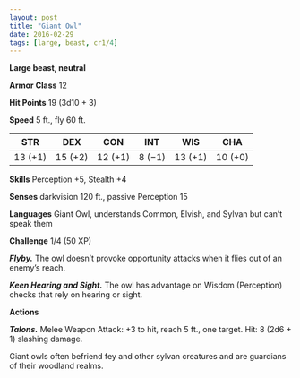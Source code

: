 ```yaml
---
layout: post
title: "Giant Owl"
date: 2016-02-29
tags: [large, beast, cr1/4]
---
```


**Large beast, neutral**

**Armor Class** 12

**Hit Points** 19 (3d10 + 3)

**Speed** 5 ft., fly 60 ft.

|   STR   |   DEX   |   CON   |   INT   |   WIS   |   CHA   |
|:-----:|:-----:|:-----:|:-----:|:-----:|:-----:|
| 13 (+1) | 15 (+2) | 12 (+1) | 8 (−1) | 13 (+1) | 10 (+0) |

**Skills** Perception +5, Stealth +4 

**Senses** darkvision 120 ft., passive Perception 15 

**Languages** Giant Owl, understands Common, Elvish, and Sylvan but can’t speak them 

**Challenge** 1/4 (50 XP)

***Flyby.*** The owl doesn’t provoke opportunity attacks when it flies out of an enemy’s reach. 

***Keen Hearing and Sight.*** The owl has advantage on Wisdom (Perception) checks that rely on hearing or sight. 

**Actions** 

***Talons.*** Melee Weapon Attack: +3 to hit, reach 5 ft., one target. Hit: 8 (2d6 + 1) slashing damage. 

Giant owls often befriend fey and other sylvan creatures and are guardians of their woodland realms.
